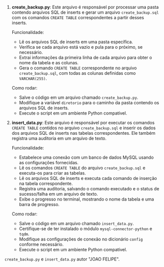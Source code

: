 
1. **create_backup.py**: Este arquivo é responsável por processar uma pasta contendo arquivos SQL de inserts e gerar um arquivo `create_backup.sql` com os comandos `CREATE TABLE` correspondentes a partir desses inserts.

   Funcionalidade:
   - Lê os arquivos SQL de inserts em uma pasta específica.
   - Verifica se cada arquivo está vazio e pula para o próximo, se necessário.
   - Extrai informações da primeira linha de cada arquivo para obter o nome da tabela e as colunas.
   - Gera o comando `CREATE TABLE` correspondente no arquivo `create_backup.sql`, com todas as colunas definidas como `VARCHAR(255)`.

   Como rodar:
   - Salve o código em um arquivo chamado `create_backup.py`.
   - Modifique a variável `diretorio` para o caminho da pasta contendo os arquivos SQL de inserts.
   - Execute o script em um ambiente Python compatível.

2. **insert_data.py**: Este arquivo é responsável por executar os comandos `CREATE TABLE` contidos no arquivo `create_backup.sql` e inserir os dados dos arquivos SQL de inserts nas tabelas correspondentes. Ele também registra uma auditoria em um arquivo de texto.

   Funcionalidade:
   - Estabelece uma conexão com um banco de dados MySQL usando as configurações fornecidas.
   - Lê os comandos `CREATE TABLE` do arquivo `create_backup.sql` e executa-os para criar as tabelas.
   - Lê os arquivos SQL de inserts e executa cada comando de inserção na tabela correspondente.
   - Registra uma auditoria, salvando o comando executado e o status de sucesso/falha em um arquivo de texto.
   - Exibe o progresso no terminal, mostrando o nome da tabela e uma barra de progresso.

   Como rodar:
   - Salve o código em um arquivo chamado `insert_data.py`.
   - Certifique-se de ter instalado o módulo `mysql-connector-python` e `tqdm`.
   - Modifique as configurações de conexão no dicionário `config` conforme necessário.
   - Execute o script em um ambiente Python compatível.


 `create_backup.py` e `insert_data.py`  autor "JOAO FELIPE".